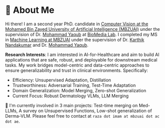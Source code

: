 # 🧐 About Me

Hi there! I am a second year PhD. candidate in [Computer Vision at the Mohamed Bin Zayed University of Artificial Intelligence (MBZUAI)](https://mbzuai.ac.ae/research/department/computer-vision-department/) under the supervision of Dr. [Mohammad Yaqub](https://scholar.google.co.uk/citations?user=9dfn5GkAAAAJ) at [BioMedia Lab](https://mbzuai-biomedia.com/biomedia/). I completed my MS in [Machine Learning at MBZUAI](https://mbzuai.ac.ae/research/department/machine-learning-department/) under the supervision of Dr. [Karthik Nandakumar](https://www.sprintai.org/nkarthik) and Dr. [Mohammad Yaqub](https://scholar.google.co.uk/citations?user=9dfn5GkAAAAJ).
<!-- I completed my bachelor's degree in [Computer Science at Aligarh Muslim University](https://www.amu.ac.in/department/computer-science) in July 2022, advised by Dr. [Faisal Anwer](https://scholar.google.com/citations?user=S-VW0mAAAAAJ&hl=en) and Dr. [Mohammad Nadeem](https://scholar.google.com/citations?user=yaEgXYMAAAAJ&hl=en). -->


<!-- Previously, I interned at Sony AI for half a year, focusing on AI security and model compression. Before that, I also interned at Tencent Youtu Lab for one year, exploring federated learning and adversarial attacks. -->

<!-- **Research Interests**: I am mainly interested in data-centric AI or data-driven machine learning, including data privacy, data security, data efficiency, and data-related applications. My research investigates how to elevate data-centric approaches to improving the performance of machine learning models. Previously, I focused on the following research topics:
- Data Efficiency: Data-Free Knowledge Distillation, Dataset Condensation
- Data Security: Adversarial Examples, Model Inversion
- Data Privacy: Membership Inference Attack
- Data-related Applications: Federated Learning, Imbalanced Learning, Continual Learning -->

**Research Interests**: I am interested in AI-for-Healthcare and aim to build AI applications that are safe, robust, and deployable for downstream medical tasks. My work bridges model-centric and data-centric approaches to ensure generalizability and trust in clinical environments. Specifically:
- Efficiency: Unsupervised Adaptation, Distillation
- Trustworthiness: Adversarial Training, Test-Time Adaptation
- Domain Generalization: Model Merging, Zero-shot Generalization
- Current Focus: Robust Dermatology VLMs, LLM Merging

🤔 I'm currently involved in 3 main projects: Test-time merging on Med-LLMs, A survey on Unsupervised Functions, Low-shot generalization of Derma-VLM. Please feel free to contact at `raza dot imam at mbzuai dot ac dot ae`.


